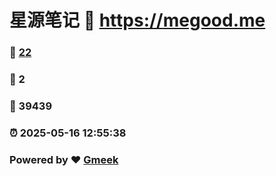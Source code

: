 # 星源笔记 :link: https://megood.me 
### :page_facing_up: [22](https://megood.me/tag.html) 
### :speech_balloon: 2 
### :hibiscus: 39439 
### :alarm_clock: 2025-05-16 12:55:38 
### Powered by :heart: [Gmeek](https://github.com/Meekdai/Gmeek)
